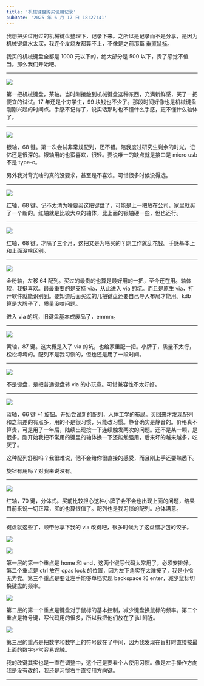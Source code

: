 ```yaml
---
title: '机械键盘购买使用记录'
pubDate: '2025 年 6 月 17 日 18:27:41'
---
```



我想把买过用过的机械键盘整理下，记录下来。之所以是记录而不是分享，是因为机械键盘水太深，我连个发烧友都算不上，不像是之前那篇 [垂直鼠标](https://www.p1gd0g.cc/markdown/9)。

我买的机械键盘全都是 1000 元以下的，绝大部分是 500 以下，贵了感觉不值当。那么我们开始吧。

---

![](https://md.p1gd0g.cc/mmbiz_png/OQRlA7Uf7SVicBD36SBNovWiap6GAf0ZzJYYeSM4F9EczCO2OY4nbPVtOsYYStgEP07etGqEHVxqgY1En9rkY8wQ/0?from=appmsg)

第一把机械键盘，茶轴。当时刚接触到机械键盘这种东西，充满新鲜感，买了一把便宜的试试。17 年还是个穷学生，99 块钱也不少了。那段时间好像也是机械键盘刚刚兴起的时间点。手感不记得了，说实话那时也不懂什么手感，更不懂什么轴体了。

---

![](https://md.p1gd0g.cc/mmbiz_png/OQRlA7Uf7SVicBD36SBNovWiap6GAf0ZzJeUPsDfLXGw2poOJ92ZKiaaiaEvibroYn7rabj8oSgS8nJxGN2HOt2SSuw/0?from=appmsg)

银轴，68 键。第一次尝试非常规配列，还不错。陪我度过研究生剩余的时光，记忆还是很深的。银轴用的也蛮喜欢，很轻。要说唯一的缺点就是接口是 micro usb 不是 type-c。

另外我对背光啥的真的没要求，甚至是不喜欢。可惜很多时候没得选。

---

![](https://md.p1gd0g.cc/mmbiz_png/OQRlA7Uf7SVicBD36SBNovWiap6GAf0ZzJiacUUBgQzS7bAmGV2d5YxMwO6nibHDqEURJ8w3veWfRGGcGIm99YH5Ew/0?from=appmsg)

红轴，68 键。记不太清为啥要买这把键盘了，可能是上一把放在公司，家里就买了一个新的。红轴就是比较大众的轴体，比上面的银轴硬一些，但也还行。

---

![](https://md.p1gd0g.cc/mmbiz_png/OQRlA7Uf7SVicBD36SBNovWiap6GAf0ZzJsMM2aYEDPr9icHdf7mNibiaQLTULtFuibXK2CLRv8aMAawh0iajTPIoJ9cQ/0?from=appmsg)

红轴，68 键。才隔了三个月，这把又是为啥买的？刚工作就乱花钱。手感基本上和上面没啥区别。

---

![](https://md.p1gd0g.cc/mmbiz_png/OQRlA7Uf7SVicBD36SBNovWiap6GAf0ZzJRyt3X3cMkAmAVrLYvNnzIIHfVgbDiancJia009INeYSBYk9ic7eCC7mxQ/0?from=appmsg)

金粉轴，左移 64 配列。买过的最贵的也算是最好用的一把，至今还在用。轴体软，我挺喜欢。最最重要的是支持 via，从此进入 via 的坑。而且是原生 via，打开软件就能识别到。要知道后面买过的几把键盘还要自己导入布局才能用。kdb 算是大牌子了，质量没啥问题。

进入 via 的坑，旧键盘基本成废品了，emmm。

---

![](https://md.p1gd0g.cc/mmbiz_png/OQRlA7Uf7SVicBD36SBNovWiap6GAf0ZzJZ1lOxPGvF8XlBLyMPeVUDy7Xpz1fzKl1FniaPDhX5Dd4YOTE0vmhsSg/0?from=appmsg)

黄轴，87 键。这大概是入了 via 的坑，也给家里配一把。小牌子，质量不太行，松松垮垮的。配列不是我习惯的，但也还是用了一段时间。

---

![](https://md.p1gd0g.cc/mmbiz_png/OQRlA7Uf7SVicBD36SBNovWiap6GAf0ZzJcPgWFomnfhFV029VsHkyu95gsX8clgtbydEtRAlG1W6Q4VPljO0anQ/0?from=appmsg)

不是键盘，是把普通键盘转 via 的小玩意。可惜兼容性不太好好。

---

![](https://md.p1gd0g.cc/mmbiz_png/OQRlA7Uf7SVicBD36SBNovWiap6GAf0ZzJ4HxEoplS9cO4CJdzpYRVwpORaUTM0AWLBH6gaGSglY2zWxxX2LicRDw/0?from=appmsg)

蓝轴，66 键 +1 旋钮。开始尝试新的配列，人体工学的布局。买回来才发现配列和之前差的有点多，用的不是很习惯，只能改习惯。静音确实是静音的。价格真不算贵，可是用了一年后，陆续出现按一下连续触发两次的问题。还不是某一颗，是很多。刚开始我把不常用的键里的轴体换一下还能勉强用，后来坏的越来越多，吃灰了。

这种配列舒服吗？我很难说，他不会给你很直接的感受，而且刚上手还要熟悉下。

旋钮有用吗？对我来说没有。

---

![](https://md.p1gd0g.cc/mmbiz_png/OQRlA7Uf7SVicBD36SBNovWiap6GAf0ZzJ66b4yfrDy7icOX0qVauqjMiaaCDazslgNxV1bofuy6eXpbhAibbnicxibcQ/0?from=appmsg)

红轴，70 键，分体式。买前比较担心这种小牌子会不会也出现上面的问题，结果目前来说一切正常，买的也算很值了。配列也是我习惯的配列。总体满意。

---

键盘就这些了，顺带分享下我的 via 改键吧，很多时候为了这盘醋才包的饺子。

![](https://md.p1gd0g.cc/mmbiz_png/OQRlA7Uf7SVicBD36SBNovWiap6GAf0ZzJyiaXgt7J72GzSic8QIHicDqH5piaUMl8o6nl1ooIsL0zISLiaw7ZTqlwiapw/0?from=appmsg)

![](https://md.p1gd0g.cc/mmbiz_png/OQRlA7Uf7SVicBD36SBNovWiap6GAf0ZzJiawSvu7OpMUKXfYzWWFf3BS8n1Eo8bkD7eZvvNOltsYcopfkiajDXy1g/0?from=appmsg)

第一层的第一个重点是 home 和 end，这两个键写代码太常用了。必须安排好。第二个重点是 ctrl 放在 cpas lock 的位置，因为左下角实在太难按了，我是小指无力党。第三个重点是要让左手能够单档实现 backspace 和 enter，减少鼠标切换键盘的频率。

![](https://md.p1gd0g.cc/mmbiz_png/OQRlA7Uf7SVicBD36SBNovWiap6GAf0ZzJvicp3hawkTu27GLoYBpo2IEdUuggFW5659sh2I6lRKLDmMhHAyCnKvw/0?from=appmsg)

第二层的第一个重点是键盘对于鼠标的基本控制，减少键盘换鼠标的频率。第二个重点是符号键，写代码用的很多，所以我把他们放在了 jkl 附近。

![](https://md.p1gd0g.cc/mmbiz_png/OQRlA7Uf7SVicBD36SBNovWiap6GAf0ZzJwMicAbRO08r786dhdF7icwRKYCluEjGAocH69gc8ChOyd3r2jknat3VA/0?from=appmsg)

第三层的重点是把数字和数字上的符号放在了中间，因为我发现在盲打时直接按最上面的数字非常容易误触。

我的改键其实也是一直在调整中，这个还是要看个人使用习惯。像是左手操作方向我是没有改的，我还是习惯右手直接用方向键。

---

